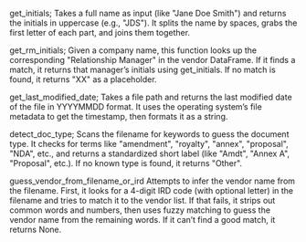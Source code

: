 get_initials;
Takes a full name as input (like "Jane Doe Smith") and returns the initials in uppercase (e.g., "JDS"). 
It splits the name by spaces, grabs the first letter of each part, and joins them together.

get_rm_initials;
Given a company name, this function looks up the corresponding "Relationship Manager" in the vendor DataFrame. 
If it finds a match, it returns that manager’s initials using get_initials. If no match is found, it returns "XX" as a placeholder. 

get_last_modified_date;
Takes a file path and returns the last modified date of the file in YYYYMMDD format.
It uses the operating system’s file metadata to get the timestamp, then formats it as a string.

detect_doc_type;
Scans the filename for keywords to guess the document type. 
It checks for terms like "amendment", "royalty", "annex", "proposal", "NDA", etc., and returns a standardized short label (like "Amdt", "Annex A", "Proposal", etc.). 
If no known type is found, it returns "Other".

guess_vendor_from_filename_or_ird
Attempts to infer the vendor name from the filename. First, it looks for a 4-digit IRD code (with optional letter) in the filename and tries to match it to the vendor list. 
If that fails, it strips out common words and numbers, then uses fuzzy matching to guess the vendor name from the remaining words. If it can’t find a good match, it returns None.